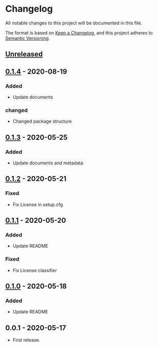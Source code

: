 # Changelog

All notable changes to this project will be documented in this file.

The format is based on [Keep a Changelog](https://keepachangelog.com/en/1.0.0/),
and this project adheres to [Semantic Versioning](https://semver.org/spec/v2.0.0.html).


## [Unreleased]


## [0.1.4] - 2020-08-19

### Added

- Update documents

### changed

- Changed package structure


## [0.1.3] - 2020-05-25

### Added

- Update documents and metadata

## [0.1.2] - 2020-05-21

### Fixed

- Fix License in setup.cfg


## [0.1.1] - 2020-05-20

### Added

- Update README

### Fixed

- Fix License classifier


## [0.1.0] - 2020-05-18

### Added

- Update README


## 0.0.1 - 2020-05-17

- First release.


[unreleased]: https://github.com/10sr/flake8-no-implicit-concat/compare/v0.1.4...HEAD
[0.1.4]: https://github.com/10sr/flake8-no-implicit-concat/compare/v0.1.3...v0.1.4
[0.1.3]: https://github.com/10sr/flake8-no-implicit-concat/compare/v0.1.2...v0.1.3
[0.1.2]: https://github.com/10sr/flake8-no-implicit-concat/compare/v0.1.1...v0.1.2
[0.1.1]: https://github.com/10sr/flake8-no-implicit-concat/compare/v0.1.0...v0.1.1
[0.1.0]: https://github.com/10sr/flake8-no-implicit-concat/releases/tag/v0.1.0
